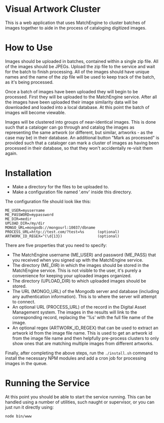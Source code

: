# Visual Artwork Cluster

This is a web application that uses MatchEngine to cluster batches of images together to aide in the process of cataloging digitized images.

# How to Use

Images should be uploaded in batches, contained within a single zip file. All of the images should be JPEGs. Upload the zip file to the service and wait for the batch to finish processing. All of the images should have unique names and the name of the zip file will be used to keep track of the batch, as it's being processed.

Once a batch of images have been uploaded they will begin to be processed. First they will be uploaded to the MatchEngine service. After all the images have been uploaded their image similarity data will be downloaded and loaded into a local database. At this point the batch of images will become viewable.

Images will be clustered into groups of near-identical images. This is done such that a cataloger can go through and catalog the images as representing the same artwork (or different, but similar, artworks - as the case may be) in their database. An additional button "Mark as processed" is provided such that a cataloger can mark a cluster of images as having been processed in their database, so that they won't accidentally re-visit them again.

# Installation

- Make a directory for the files to be uploaded to.
- Make a configuration file named '.env' inside this directory.

The configuration file should look like this:

    ME_USER=myusername
    ME_PASSWORD=mypassword
    ME_DIR=medir
    UPLOAD_DIR=/my/dir
    MONGO_URL=mongodb://mongourl:10037/dbname
    PROCESS_URL=http://test.com/?test=%s      (optional)
    ARTWORK_ID_REGEX=^(\d{13})                (optional)

There are five properties that you need to specify:

- The MatchEngine username (ME\_USER) and password (ME\_PASS) that you received when you signed up with the MatchEngine service.
- The directory (ME\_DIR) in which the images should be stored in the MatchEngine service. This is not visible to the user, it's purely a convenience for keeping your uploaded images organized.
- The directory (UPLOAD\_DIR) to which uploaded images should be stored.
- The URL (MONGO\_URL) of the Mongodb server and database (including any authentication information). This is to where the server will attempt to connect.
- An optional URL (PROCESS\_URL) of the record in the Digital Asset Management system. The images in the results will link to the corresponding record, replacing the '%s' with the full file name of the image.
- An optional regex (ARTWORK\_ID\_REGEX) that can be used to extract an artwork id from the image file name. This is used to get an artwork id from the image file name and then helpfully pre-process clusters to only show ones that are matching multiple images from different artworks.

Finally, after completing the above steps, run the `./install.sh` command to install the necessary NPM modules and add a cron job for processing images in the queue.

# Running the Service

At this point you should be able to start the service running. This can be handled using a number of utilities, such naught or supervisor, or you can just run it directly using:

    node bin/www
